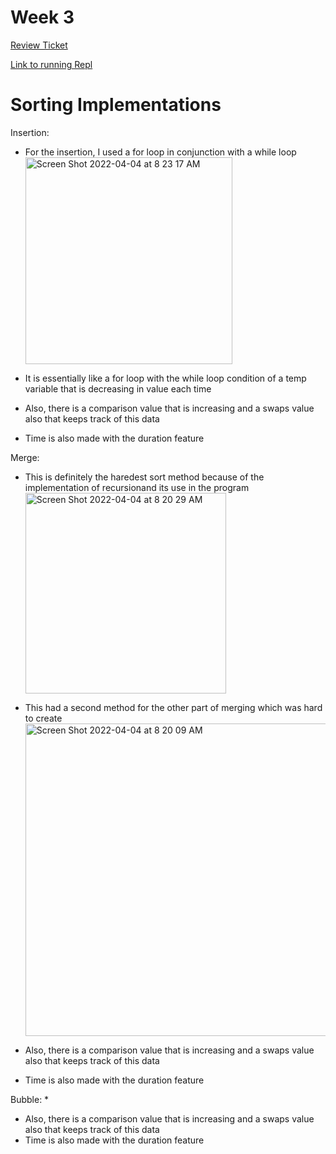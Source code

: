 # Week 3

[Review Ticket](https://github.com/ArnavPalkhiwala/APCSA-Tri3-Individual/issues/3)

[Link to running Repl](https://replit.com/@ArnavPalkhiwala/APCSA-Tri3-Individual-6#README.md)



# Sorting Implementations

Insertion:
* For the insertion, I used a for loop in conjunction with a while loop<img width="331" alt="Screen Shot 2022-04-04 at 8 23 17 AM" src="https://user-images.githubusercontent.com/25650329/161577337-e0284c15-62ed-4d9e-90fc-401f9b8b63b8.png">

*  It is essentially like a for loop with the while loop condition of a temp variable that is decreasing in value each time 
*  Also, there is a comparison value that is increasing and a swaps value also that keeps track of this data
*  Time is also made with the duration feature

Merge:
*  This is definitely the haredest sort method because of the implementation of recursionand its use in the program <img width="321" alt="Screen Shot 2022-04-04 at 8 20 29 AM" src="https://user-images.githubusercontent.com/25650329/161576730-1bcdce76-9408-4684-8d29-ee12c2757158.png">

*  This had a second method for the other part of merging which was hard to create<img width="500" alt="Screen Shot 2022-04-04 at 8 20 09 AM" src="https://user-images.githubusercontent.com/25650329/161576653-1683915b-8587-4b44-98bd-535b9e78102e.png">

*  Also, there is a comparison value that is increasing and a swaps value also that keeps track of this data
*  Time is also made with the duration feature

Bubble:
* 
*  Also, there is a comparison value that is increasing and a swaps value also that keeps track of this data
*  Time is also made with the duration feature
